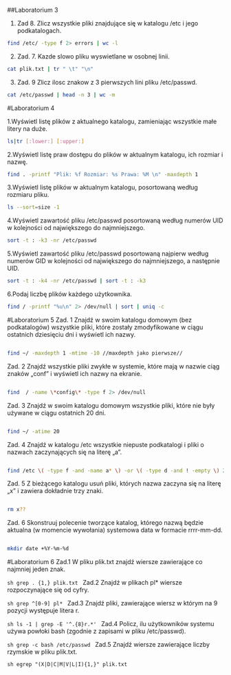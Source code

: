 ##Laboratorium 3

1. Zad 8. Zlicz wszystkie pliki znajdujące się w katalogu /etc i jego podkatalogach.
```sh
find /etc/ -type f 2> errors | wc -l
```

2. Zad. 7. Kazde slowo pliku wyswietlane w osobnej linii.
```sh
cat plik.txt | tr " \t" "\n"
```                                              
3. Zad. 9 Zlicz ilosc znakow z 3 pierwszych lini pliku /etc/passwd.
```sh
cat /etc/passwd | head -n 3 | wc -m
```

#Laboratorium 4

1.Wyświetl listę plików z aktualnego katalogu, zamieniając wszystkie małe litery na duże.
```sh
ls|tr [:lower:] [:upper:]
```
2.Wyświetl listę praw dostępu do plików w aktualnym katalogu, ich rozmiar i nazwę.
```sh
find . -printf "Plik: %f Rozmiar: %s Prawa: %M \n" -maxdepth 1
```
3.Wyświetl listę plików w aktualnym katalogu, posortowaną według rozmiaru pliku.
```sh
ls --sort=size -1
```
4.Wyświetl zawartość pliku /etc/passwd posortowaną według numerów UID w kolejności od największego do najmniejszego.
```sh
sort -t : -k3 -nr /etc/passwd
```
5.Wyświetl zawartość pliku /etc/passwd posortowaną najpierw według numerów GID w kolejności od największego do najmniejszego, a następnie UID.
```sh
sort -t : -k4 -nr /etc/passwd | sort -t : -k3
```
6.Podaj liczbę plików każdego użytkownika.
```sh
find / -printf "%u\n" 2> /dev/null | sort | uniq -c
```
#Laboratorium 5
Zad. 1 Znajdź w swoim katalogu domowym (bez podkatalogów) wszystkie pliki, które zostały zmodyfikowane w ciągu ostatnich dziesięciu dni i wyświetl ich nazwy.
```sh

find ~/ -maxdepth 1 -mtime -10 //maxdepth jako pierwsze//
```
Zad. 2 Znajdź wszystkie pliki zwykłe w systemie, które mają w nazwie ciąg znaków „conf” i wyświetl ich nazwy na ekranie.
```sh

find  / -name \*config\* -type f 2> /dev/null
```
Zad. 3 Znajdź w swoim katalogu domowym wszystkie pliki, które nie były używane w ciągu ostatnich 20 dni.
```sh

find ~/ -atime 20
```
Zad. 4 Znajdź w katalogu /etc wszystkie niepuste podkatalogi i pliki o nazwach zaczynających się na literę „a”.
```sh

find /etc \( -type f -and -name a* \) -or \( -type d -and ! -empty \) 2> /dev/null
```
Zad. 5 Z bieżącego katalogu usuń pliki, których nazwa zaczyna się na literę „x” i zawiera dokładnie trzy znaki.
```sh

rm x??
```
Zad. 6 Skonstruuj polecenie tworzące katalog, którego nazwą będzie aktualna (w momencie wywołania) systemowa data w formacie rrrr-mm-dd.
```sh

mkdir date +%Y-%m-%d
```
#Laboratorium 6
Zad.1 W pliku plik.txt znajdź wiersze zawierające co najmniej jeden znak.

```sh grep . {1,} plik.txt ```
Zad.2 Znajdź w plikach pl* wiersze rozpoczynające się od cyfry.

```sh grep ^[0-9] pl* ```
Zad.3 Znajdź pliki, zawierające wiersz w którym na 9 pozycji występuje litera r.

```sh ls -1 | grep -E '^.{8}r.*' ```
Zad.4 Policz, ilu użytkowników systemu używa powłoki bash (zgodnie z zapisami w pliku /etc/passwd).

```sh grep -c bash /etc/passwd ```
Zad.5 Znajdź wiersze zawierające liczby rzymskie w pliku plik.txt.

```sh egrep "(X|D|C|M|V|L|I){1,}" plik.txt ```
